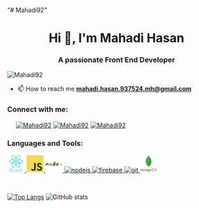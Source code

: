 "# Mahadi92" 
<h1 align="center">Hi 👋, I'm Mahadi Hasan</h1>
<h3 align="center">A passionate Front End Developer</h3>

<p align="left"> <img src="https://komarev.com/ghpvc/?username=Mahadi92&label=Profile%20views&color=0e75b6&style=flat" alt="Mahadi92" /> </p>

<!-- <p align="left"> <a href="https://twitter.com/ajauntors" target="blank"><img src="https://img.shields.io/twitter/follow/ajauntors?logo=twitter&style=for-the-badge" alt="Mahadi92" /></a> </p> -->

<!-- - 💬 Ask me about **React, Node and JavaScript.** -->

- 📫 How to reach me **mahadi.hasan.937524.mh@gmail.com**

<!-- <img align="right" alt="Coding" width="400" src="https://i.ibb.co/cQGMGYW/Untitled-design-1.gif"> -->

<h3 align="left">Connect with me:</h3>
<p align="left">
<a href="https://join.skype.com/invite/VjWgKO3AhwjI" style="margin-left: 20px" target="blank"><img align="center" src="https://image.flaticon.com/icons/png/512/2111/2111609.png" alt="Mahadi92" height="30" width="auto" /></a>
<a href="https://www.linkedin.com/in/mahadi-hasan-937524-mh/" target="blank"><img align="center" src="https://image.flaticon.com/icons/png/512/174/174857.png" alt="Mahadi92" height="30" width="auto" /></a>
<a href="https://www.facebook.com/profile.php?id=100022929606176" target="blank"><img align="center" src="https://cdn.cdnlogo.com/logos/f/83/facebook.svg" alt="Mahadi92" height="30" width="auto" /></a>
<!-- <a href="https://www.hackerrank.com/aj_auntor" target="blank"><img align="center" src="https://cdn.jsdelivr.net/npm/simple-icons@3.0.1/icons/hackerrank.svg" alt="aj_auntor" height="30" width="40" /></a> -->
</p>
<h3 align="left">Languages and Tools:</h3>

<p align="left"> 

<a href="https://reactjs.org/" target="_blank"> 
    <img src="https://raw.githubusercontent.com/devicons/devicon/master/icons/react/react-original-wordmark.svg" alt="react" width="40" height="40"/> 
</a> 

<a href="https://developer.mozilla.org/en-US/docs/Web/JavaScript" target="_blank"> 
    <img src="https://raw.githubusercontent.com/devicons/devicon/master/icons/javascript/javascript-original.svg" alt="javascript" width="40" height="40"/> 
</a>

<a href="https://nodejs.org" target="_blank"> 
    <img src="https://raw.githubusercontent.com/devicons/devicon/master/icons/nodejs/nodejs-original-wordmark.svg" alt="nodejs" width="40" height="40"/> 
</a>

<a href="https://nodejs.org" target="_blank"> 
    <img src="https://pngimage.net/wp-content/uploads/2018/05/express-js-png-5.png" alt="nodejs" width="40" height="40"/> 
</a> 

<a href="https://firebase.google.com/" target="_blank"> 
    <img src="https://www.vectorlogo.zone/logos/firebase/firebase-icon.svg" alt="firebase" width="40" height="40"/> 
</a> 

<a href="https://git-scm.com/" target="_blank"> 
    <img src="https://www.vectorlogo.zone/logos/git-scm/git-scm-icon.svg" alt="git" width="40" height="40"/> 
</a> 
 

<a href="https://www.mongodb.com/" target="_blank"> 
    <img src="https://raw.githubusercontent.com/devicons/devicon/master/icons/mongodb/mongodb-original-wordmark.svg" alt="mongodb" width="40" height="40"/> 
</a> 


</p>
<br>

<!-- <p><imgs align="left" src="https://github-readme-stats.vercel.app/api/top-langs?username=Mahadi92&show_icons=true&locale=en&layout=compact" alt="Mahadi92" /></p> -->
<!-- <br> -->
<!-- <p>&nbsp;<img align="right" src="https://github-readme-stats.vercel.app/api?username=Mahadi92&show_icons=true&locale=en" alt="Mahadi92" /></p> -->


[![Top Langs](https://github-readme-stats.vercel.app/api/top-langs?username=Mahadi92&show_icons=true&locale=en&layout=compact)](https://github.com/anuraghazra/github-readme-stats)       ![GitHub stats](https://github-readme-stats.vercel.app/api?username=Mahadi92&show_icons=true)

<!-- <p><img align="center" src="https://github-readme-streak-stats.herokuapp.com/?user=Mahadi92&" alt="Mahadi92" /></p> -->
